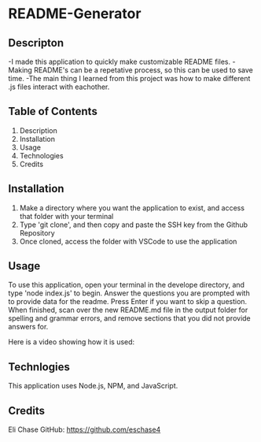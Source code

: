 # README-Generator
    

## Descripton  

-I made this application to quickly make customizable README files.
-Making README's can be a repetative process, so this can be used to save time.
-The main thing I learned from this project was how to make different .js files interact with eachother.

## Table of Contents
1. Description
2. Installation
3. Usage
4. Technologies
5. Credits

## Installation

1. Make a directory where you want the application to exist, and access that folder with your terminal
2. Type 'git clone', and then copy and paste the SSH key from the Github Repository
3. Once cloned, access the folder with VSCode to use the application

## Usage

To use this application, open your terminal in the develope directory, and type 'node index.js' to begin. Answer the questions you are prompted with to provide data for the readme. Press Enter if you want to skip a question. When finished, scan over the new README.md file in the output folder for spelling and grammar errors, and remove sections that you did not provide answers for.

Here is a video showing how it is used:

## Technlogies

This application uses Node.js, NPM, and JavaScript.

## Credits 

Eli Chase
GitHub: https://github.com/eschase4
